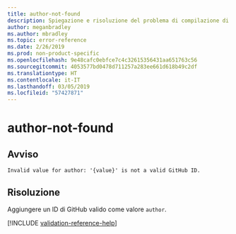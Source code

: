 ```yaml
---
title: author-not-found
description: Spiegazione e risoluzione del problema di compilazione di Docs author-not-found
author: meganbradley
ms.author: mbradley
ms.topic: error-reference
ms.date: 2/26/2019
ms.prod: non-product-specific
ms.openlocfilehash: 9e48cafc0ebfce7c4c32615356431aa651763c56
ms.sourcegitcommit: 4053577bd0478d711257a283ee661d618b49c2df
ms.translationtype: HT
ms.contentlocale: it-IT
ms.lasthandoff: 03/05/2019
ms.locfileid: "57427871"
---
```

# <a name="author-not-found"></a>author-not-found

## <a name="warning"></a>Avviso

`Invalid value for author: '{value}' is not a valid GitHub ID.`

## <a name="resolution"></a>Risoluzione

Aggiungere un ID di GitHub valido come valore `author`.

<!--make sure to add this file to your includes folder and verify the path-->
[!INCLUDE [validation-reference-help](includes/validation-reference-help.md)]
